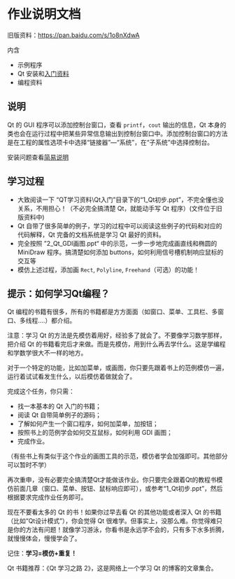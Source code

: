 # 作业说明文档

旧版资料：https://pan.baidu.com/s/1o8nXdwA

内含

- 示例程序
- Qt 安装和[入门资料](QtIntro.md) 
- 编程资料

## 说明

Qt 的 GUI 程序可以添加控制台窗口，查看 `printf`，`cout` 输出的信息，Qt 本身的类也会在运行过程中把某些异常信息输出到控制台窗口中。添加控制台窗口的方法是在工程的属性选项卡中选择“链接器”—“系统”，在“子系统”中选择控制台。

安装问题查看[简易说明](../../../Softwares/Qt.md) 

## 学习过程

- 大致阅读一下 “QT学习资料\Qt入门”目录下的“1_Qt初步.ppt”，不完全懂也没关系，不用担心！（不必完全搞清楚 Qt，就能动手写 Qt 程序）(文件位于旧版资料中)
- Qt 自带了很多简单的例子，学习的过程中可以阅读这些例子的代码和对应的代码解释，Qt 完备的文档系统是学习 Qt 最好的资料。
- 完全按照 ”2_Qt_GDI画图.ppt“ 中的示范，一步一步地完成画直线和椭圆的 MiniDraw 程序。搞清楚如何添加 buttons，如何利用信号槽机制响应鼠标的交互等
- 模仿上述过程，添加画 `Rect`, `Polyline`, `Freehand`（可选）的功能！

## 提示：如何学习Qt编程？

Qt 编程的书籍有很多，所有的书籍都是方方面面（如窗口、菜单、工具栏、多窗口、多线程….）都介绍。

注意：学习 Qt 的方法是先模仿着用好，经验多了就会了。不要像学习数学那样，把介绍 Qt 的书籍看完后才来做。而是先模仿，用到什么再去学什么。这是学编程和学数学很大不一样的地方。

对于一个特定的功能，比如加菜单，或画图，你只要先跟着书上的范例模仿一遍，运行着试试看发生什么，以后模仿着做就会了。

完成这个任务，你只需：

- 找一本基本的 Qt 入门的书籍；
- 阅读 Qt 自带简单例子的源码；
- 了解如何产生一个窗口程序，如何加菜单，加按钮；
- 按照书上的范例学会如何交互鼠标，如何利用 GDI 画图；
- 完成作业。

（有些书上有类似于这个作业的画图工具的示范，模仿者学会加强即可。其他部分可以暂时不学）

再次重申，没有必要完全搞清楚Qt才能做该作业。你只要完全跟着Qt的教程书模仿前面几章（窗口、菜单、按钮、鼠标响应即可），或参考“1_Qt初步.ppt”，然后根据要求完成作业任务即可。

现在不要看太多的 Qt 的书！如果你过早去看 Qt 的其他功能或者深入 Qt 的书籍（比如“Qt设计模式”），你会觉得 Qt 很难学。但事实上，没那么难。你觉得难只是你的方法有问题！就像学习游泳，你看书是永远学不会的，只有多下水多折腾，就慢慢体会，慢慢学会了。

记住：**学习=模仿+重复！**

Qt 书籍推荐：《Qt 学习之路 2》，这是网络上一个学习 Qt 的博客的文章集合。

